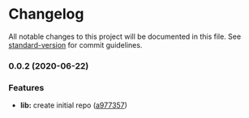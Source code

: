 # Changelog

All notable changes to this project will be documented in this file. See [standard-version](https://github.com/conventional-changelog/standard-version) for commit guidelines.

### 0.0.2 (2020-06-22)


### Features

* **lib:** create initial repo ([a977357](///commit/a977357085b1a7fe5bd857d34b438445cd4a741b))
